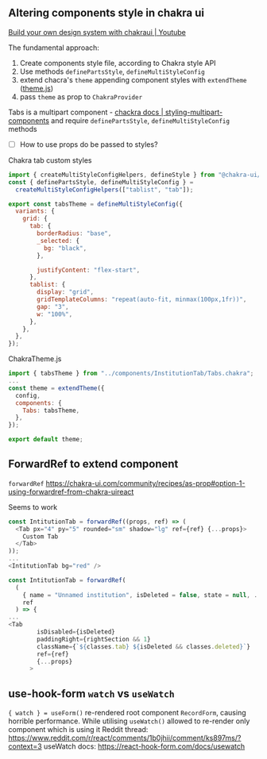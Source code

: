 ## Altering components style in chakra ui
[Build your own design system with chakraui | Youtube](https://youtu.be/epJuxo8FKFA?si=UEmVtkfPLerimLkN&t=1210)

The fundamental approach:
1. Create components style file, according to Chakra style API
2. Use methods `definePartsStyle`, `defineMultiStyleConfig`
3. extend chacra's `theme` appending component styles with `extendTheme` ([theme.js](app/ChakraTheme.js))
4. pass `theme` as prop to `ChakraProvider`


Tabs is a multipart component - [chackra docs | styling-multipart-components](https://chakra-ui.com/docs/styled-system/component-style#styling-multipart-components) and require `definePartsStyle`, `defineMultiStyleConfig` methods


- [ ] How to use props do be passed to styles?

Chakra tab custom styles
```js
import { createMultiStyleConfigHelpers, defineStyle } from "@chakra-ui/react";
const { definePartsStyle, defineMultiStyleConfig } =
  createMultiStyleConfigHelpers(["tablist", "tab"]);

export const tabsTheme = defineMultiStyleConfig({
  variants: {
    grid: {
      tab: {
        borderRadius: "base",
        _selected: {
          bg: "black",
        },

        justifyContent: "flex-start",
      },
      tablist: {
        display: "grid",
        gridTemplateColumns: "repeat(auto-fit, minmax(100px,1fr))",
        gap: "3",
        w: "100%",
      },
    },
  },
});
```


ChakraTheme.js
```js
import { tabsTheme } from "../components/InstitutionTab/Tabs.chakra";
...
const theme = extendTheme({
  config,
  components: {
    Tabs: tabsTheme,
  },
});

export default theme;
```


## ForwardRef to extend component
`forwardRef` https://chakra-ui.com/community/recipes/as-prop#option-1-using-forwardref-from-chakra-uireact

Seems to work

```js
const IntitutionTab = forwardRef((props, ref) => (
  <Tab px="4" py="5" rounded="sm" shadow="lg" ref={ref} {...props}>
    Custom Tab
  </Tab>
));
...
<IntitutionTab bg="red" />
```

```js
const IntitutionTab = forwardRef(
  (
    { name = "Unnamed institution", isDeleted = false, state = null, ...props },
    ref
  ) => {
...
<Tab
        isDisabled={isDeleted}
        paddingRight={rightSection && 1}
        className={`${classes.tab} ${isDeleted && classes.deleted}`}
        ref={ref}
        {...props}
      >
```

## use-hook-form `watch` vs `useWatch`
`{ watch } = useForm()` re-rendered root component `RecordForm`, causing horrible performance. While utilising `useWatch()` allowed to re-render only component which is using it
Reddit thread: https://www.reddit.com/r/react/comments/1b0jhii/comment/ks897ms/?context=3
useWatch docs: https://react-hook-form.com/docs/usewatch
